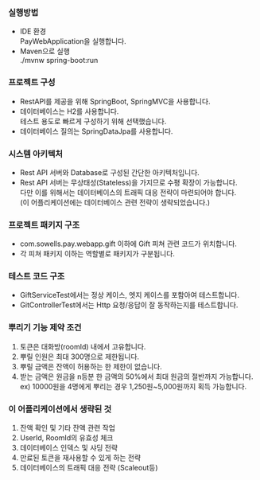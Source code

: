 ### 실행방법
- IDE 환경<br>PayWebApplication을 실행합니다.
- Maven으로 실행<br>./mvnw spring-boot:run 

### 프로젝트 구성
- RestAPI를 제공을 위해 SpringBoot, SpringMVC을 사용합니다.
- 데이터베이스는 H2를 사용합니다.
<br> 테스트 용도로 빠르게 구성하기 위해 선택했습니다. 
- 데이터베이스 질의는 SpringDataJpa를 사용합니다.  
 
### 시스템 아키텍처
- Rest API 서버와 Database로 구성된 간단한 아키텍처입니다.
- Rest API 서버는 무상태성(Stateless)을 가지므로 수평 확장이 가능합니다. <br> 
다만 이를 위해서는 데이터베이스의 트래픽 대응 전략이 마련되어야 합니다.
 <br>(이 어플리케이션에는 데이터베이스 관련 전략이 생략되었습니다.) 

### 프로젝트 패키지 구조
- com.sowells.pay.webapp.gift 이하에 Gift 피쳐 관련 코드가 위치합니다.
- 각 피쳐 패키지 이하는 역할별로 패키지가 구분됩니다.

### 테스트 코드 구조
- GiftServiceTest에서는 정상 케이스, 엣지 케이스를 포함아여 테스트합니다.
- GitControllerTest에서는 Http 요청/응답이 잘 동작하는지를 테스트합니다. 
 
### 뿌리기 기능 제약 조건
1. 토큰은 대화방(roomId) 내에서 고유합니다. 
2. 뿌릴 인원은 최대 300명으로 제한됩니다. 
3. 뿌릴 금액은 잔액이 허용하는 한 제한이 없습니다. 
4. 받는 금액은 원금을 n등분 한 금액의 50%에서 최대 원금의 절반까지 가능합니다.<br>
ex) 10000원을 4명에게 뿌리는 경우 1,250원~5,000원까지 획득 가능합니다.   
 
### 이 어플리케이션에서 생략된 것
1. 잔액 확인 및 기타 잔액 관련 작업
2. UserId, RoomId의 유효성 체크
3. 데이터베이스 인덱스 및 샤딩 전략
4. 만료된 토큰을 재사용할 수 있게 하는 전략
5. 데이터베이스의 트래픽 대응 전략 (Scaleout등)